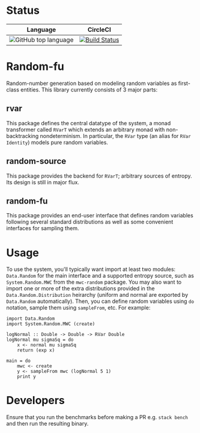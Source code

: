 Status
======

| Language | CircleCI |
|:--------:|:------:|
| ![GitHub top language](https://img.shields.io/github/languages/top/haskell-numerics/random-fu.svg) | [![Build Status](https://circleci.com/gh/haskell-numerics/random-fu.svg?style=svg)](https://circleci.com/gh/haskell-numerics/random-fu) |

Random-fu
=========

Random-number generation based on modeling random variables as first-class entities.  This library currently consists of 3 major parts:

rvar
----

This package defines the central datatype of the system, a monad transformer called `RVarT` which extends an arbitrary monad with non-backtracking nondeterminism.  In particular, the `RVar` type (an alias for `RVar Identity`) models pure random variables.

random-source
-------------

This package provides the backend for `RVarT`; arbitrary sources of entropy.  Its design is still in major flux.

random-fu
---------

This package provides an end-user interface that defines random variables following several standard distributions as well as some convenient interfaces for sampling them.

Usage
=====

To use the system, you'll typically want import at least two modules: `Data.Random` for the main interface and a supported entropy source, such as `System.Random.MWC` from the `mwc-random` package.  You may also want to import one or more of the extra distributions provided in the `Data.Random.Distribution` heirarchy (uniform and normal are exported by `Data.Random` automatically).  Then, you can define random variables using `do` notation, sample them using `sampleFrom`, etc.  For example:

    import Data.Random
    import System.Random.MWC (create)

    logNormal :: Double -> Double -> RVar Double
    logNormal mu sigmaSq = do
        x <- normal mu sigmaSq
        return (exp x)

    main = do
        mwc <- create
        y <- sampleFrom mwc (logNormal 5 1)
        print y

Developers
==========

Ensure that you run the benchmarks before making a PR e.g. `stack bench` and then run the resulting binary.
